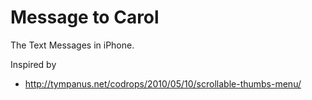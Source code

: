 Message to Carol
================

The Text Messages in iPhone.

Inspired by

- http://tympanus.net/codrops/2010/05/10/scrollable-thumbs-menu/
